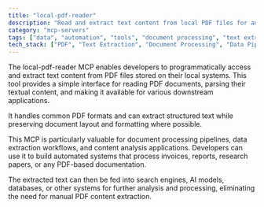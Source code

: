 ```yaml
---
title: "local-pdf-reader"
description: "Read and extract text content from local PDF files for analysis and processing."
category: "mcp-servers"
tags: ["data", "automation", "tools", "document processing", "text extraction", "content analysis"]
tech_stack: ["PDF", "Text Extraction", "Document Processing", "Data Pipelines", "AI Models"]
---
```


The local-pdf-reader MCP enables developers to programmatically access and extract text content from PDF files stored on their local systems. This tool provides a simple interface for reading PDF documents, parsing their textual content, and making it available for various downstream applications. 

It handles common PDF formats and can extract structured text while preserving document layout and formatting where possible. 

This MCP is particularly valuable for document processing pipelines, data extraction workflows, and content analysis applications. Developers can use it to build automated systems that process invoices, reports, research papers, or any PDF-based documentation. 

The extracted text can then be fed into search engines, AI models, databases, or other systems for further analysis and processing, eliminating the need for manual PDF content extraction.